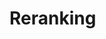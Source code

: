 # Reranking

<!-- # <
# slot_0: is_prev_interacted, 
# slot_1: seq_w_total, 
# slot_2: time_w_total, 
# slot_3: ops_w_total: for visited item, ops weight total in this session; for unvisited item, ops weight total of the item referencing this item. 
# slot_4: session_len, 
# slot_5: num uniuqe aids, 
# slot_6: CF_score, 
# slot_7: aid's itemTotalLike: total like score use for normalization.  
# slot_8: reference time by similar matrix(if aid visited, default 100; if aid not visited, 1-19(when all aid only interact once, could grow to very large if a lot of actions on one aid), depending how many aid reference this item)
# slot_9: max_sim_score:  (1 if it's a visited item)
# slot_10: mean_sim_score: (1 if it's a visited item)
# slot_11: num_interact, (0 for unvisited item; count of interaction for visited item)
# slot_12: time_span of the session 
# slot_13: action_recency: time to last action(end time), for unvisited items -> the time to of reference_aid to the last action
# slot_14: seq_w_max: 
# slot_15: seq_w_mean: for visited item -> seq_w_total / num_interact; for unvisited item -> seq_w_total / reference_time
## ========================= round 2 ================
# slot_16: seq_w_min: 
# slot_17: time_w_max:
# slot_18: time_w_mean: similar to slot_15
# slot_19: time_w_min
# slot_20: ops_w_max:
# slot_21: ops_w_mean:
# slot_22: ops_w_min: 
# slot_23: num_clicks: visited item, direct num; unvisited item, take the reference item's num
# slot_24: num_carts:
# slot_25: num_orders:
# slot_26: last_action_type: 0 -> clicks, 1-> carts, 2 -> orders
# slot_27: time_to_now: latest interaction time to now 
# slot_28: cf_increment_max: 
# slot_29: cf_increment_mean:
# slot_30: cf_increment_min:
##  ======================== Derivable ============================
# slot_31: seq_w max_min_gap: slot_14 - slot_16 
# slot_32: time_w_max_min_gap: slot_17 - slot_19
# slot_33: ops_w_max_min_gap: slot_20 - slot_22
# slot_34: cf_incre_max_min_gap: slot_28 - slot_30
## ====================== Round 3 features ========================
# slot_35: raw_seq_order: last action's seq_order, no depreciation
# slot_36: raw_seq_order_sum: 
# slot_37: raw_seq_order_max: 
# slot_38: raw_seq_order_mean:  min not needed, as that's exactly 35
# > -->
